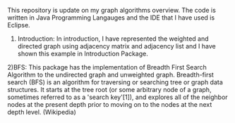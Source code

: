 This repository is update on my graph algorithms overview.
The code is written in Java Programming Langauges and the IDE that I have used is Eclipse. 

1) Introduction:
  In introduction, I have represented the weighted and directed graph using adjacency matrix and adjacency list and I have shown this example in Introduction Package.
  
 2)BFS:
  This package has the implementation of Breadth First Search Algorithm to the undirected graph and unweighted graph. 
  Breadth-first search (BFS) is an algorithm for traversing or searching tree or graph data structures. It starts at the tree root (or some arbitrary node of a graph, sometimes referred to as a 'search key'[1]), and explores all of the neighbor nodes at the present depth prior to moving on to the nodes at the next depth level. (Wikipedia) 
 


  
 
